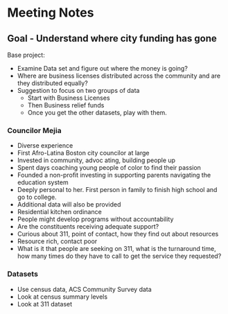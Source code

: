 # Meeting Notes

## Goal - Understand where city funding has gone

Base project:

- Examine Data set and figure out where the money is going?
- Where are business licenses distributed across the community and are they distributed equally?
- Suggestion to focus on two groups of data
  - Start with Business Licenses
  - Then Business relief funds
  - Once you get the other datasets, play with them.

### Councilor Mejia

- Diverse experience
- First Afro-Latina Boston city councilor at large
- Invested in community, advoc ating, building people up
- Spent days coaching young people of color to find their passion
- Founded a non-profit investing in supporting parents navigating the education system
- Deeply personal to her. First person in family to finish high school and go to college.
- Additional data will also be provided
- Residential kitchen ordinance
- People might develop programs without accountability
- Are the constituents receiving adequate support?
- Curious about 311, point of contact, how they find out about resources
- Resource rich, contact poor
- What is it that people are seeking on 311, what is the turnaround time, how many times do they have to call to get the service they requested?

### Datasets

- Use census data, ACS Community Survey data
- Look at census summary levels
- Look at 311 dataset
